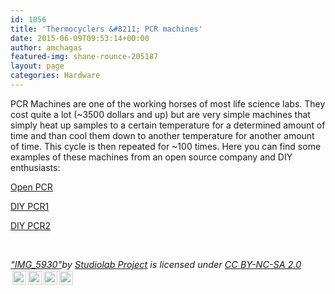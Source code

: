 ```yaml
---
id: 1056
title: 'Thermocyclers &#8211; PCR machines'
date: 2015-06-09T09:53:14+00:00
author: amchagas
featured-img: shane-rounce-205187
layout: page
categories: Hardware
---
```

PCR Machines are one of the working horses of most life science labs. They cost quite a lot (~3500 dollars and up) but are very simple machines that simply heat up samples to a certain temperature for a determined amount of time and than cool them down to another temperature for another amount of time. This cycle is then repeated for ~100 times. Here you can find some examples of these machines from an open source company and DIY enthusiasts:

[Open PCR](http://openeuroscience.com/hardware-projects/thermocyclers-pcr-machines/open-pcr/)

[DIY PCR1](http://openeuroscience.com/hardware-projects/thermocyclers-pcr-machines/diy-pcr1/)

[DIY PCR2](http://openeuroscience.com/hardware-projects/thermocyclers-pcr-machines/diy-pcr2/)

&nbsp;

<p style="font-size: 0.9rem;font-style: italic;"><a href="http://www.flickr.com/photos/76771480@N03/7881059154">"IMG_5930"</a><span>by <a href="http://www.flickr.com/photos/76771480@N03">Studiolab Project</a></span> is licensed under <a href="https://creativecommons.org/licenses/by-nc-sa/2.0/?ref=ccsearch&atype=html" style="margin-right: 5px;">CC BY-NC-SA 2.0</a><a href="https://creativecommons.org/licenses/by-nc-sa/2.0/?ref=ccsearch&atype=html" target="_blank" rel="noopener noreferrer" style="display: inline-block;white-space: none;opacity: .7;margin-top: 2px;margin-left: 3px;height: 22px !important;"><img style="height: inherit;margin-right: 3px;display: inline-block;" src="https://search.creativecommons.org/static/img/cc_icon.svg" /><img style="height: inherit;margin-right: 3px;display: inline-block;" src="https://search.creativecommons.org/static/img/cc-by_icon.svg" /><img style="height: inherit;margin-right: 3px;display: inline-block;" src="https://search.creativecommons.org/static/img/cc-nc_icon.svg" /><img style="height: inherit;margin-right: 3px;display: inline-block;" src="https://search.creativecommons.org/static/img/cc-sa_icon.svg" /></a></p>
